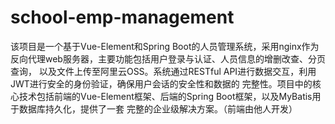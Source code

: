 # school-emp-management
该项目是一个基于Vue-Element和Spring Boot的人员管理系统，采用nginx作为反向代理web服务器，主要功能包括用户登录与认证、人员信息的增删改查、分页查询，
以及文件上传至阿里云OSS。系统通过RESTful API进行数据交互，利用JWT进行安全的身份验证，确保用户会话的安全性和数据的
完整性。项目中的核心技术包括前端的Vue-Element框架、后端的Spring Boot框架，以及MyBatis用于数据库持久化，提供了一套
完整的企业级解决方案。（前端由他人开发）
 
